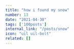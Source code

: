 ```yaml
---
title: "how i found my snow"
number: 13
date: "2021-04-30"
tags: ['100posts']
internal_link: "/posts/snow"
icon: "uil uil-bolt"
related: []
---
```

